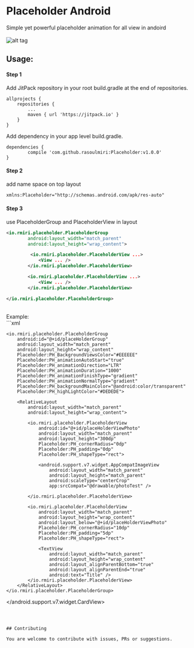 # Placeholder Android
Simple yet powerful placeholder animation for all view in andoird 
<br/><br/>
![alt tag](https://github.com/rasoulmiri/Placeholder/blob/master/demoFile/1.gif)
<br/>
## Usage:
#### Step 1

Add JitPack repository in your root build.gradle at the end of repositories.

    allprojects {
        repositories {
    	    ...
    	    maven { url 'https://jitpack.io' }
        }
    }
   
Add dependency in your app level build.gradle.

    dependencies {
	        compile 'com.github.rasoulmiri:Placeholder:v1.0.0'
	}

#### Step 2
add name space on top layout
```xml
xmlns:Placeholder="http://schemas.android.com/apk/res-auto" 
```
#### Step 3
use PlaceholderGroup and PlaceholderView in layout 
```xml
<io.rmiri.placeholder.PlaceholderGroup
        android:layout_width="match_parent"
        android:layout_height="wrap_content">

         <io.rmiri.placeholder.PlaceholderView ...>
            <View ... />
        </io.rmiri.placeholder.PlaceholderView>

        <io.rmiri.placeholder.PlaceholderView ...>
            <View ... />
        </io.rmiri.placeholder.PlaceholderView>

</io.rmiri.placeholder.PlaceholderGroup>
```

<br/>
Example:
<br/>
```xml
    <android.support.v7.widget.CardView xmlns:android="http://schemas.android.com/apk/res/android"
    xmlns:Placeholder="http://schemas.android.com/apk/res-auto"
    xmlns:app="http://schemas.android.com/apk/res-auto"
    android:layout_width="match_parent"
    android:layout_height="wrap_content"
    app:cardBackgroundColor="@color/white"
    app:cardCornerRadius="10dp"
    app:cardElevation="10dp"
    app:cardUseCompatPadding="true"
    app:contentPadding="0dp">

    <io.rmiri.placeholder.PlaceholderGroup
        android:id="@+id/placeHolderGroup"
        android:layout_width="match_parent"
        android:layout_height="wrap_content"
        Placeholder:PH_BackgroundViewsColor="#EEEEEE"
        Placeholder:PH_animationAutoStart="true"
        Placeholder:PH_animationDirection="LTR"
        Placeholder:PH_animationDuration="1000"
        Placeholder:PH_animationFinishType="gradient"
        Placeholder:PH_animationNormalType="gradient"
        Placeholder:PH_backgroundMainColor="@android:color/transparent"
        Placeholder:PH_highLightColor="#DEDEDE">

        <RelativeLayout
            android:layout_width="match_parent"
            android:layout_height="wrap_content">

            <io.rmiri.placeholder.PlaceholderView
                android:id="@+id/placeHolderViewPhoto"
                android:layout_width="match_parent"
                android:layout_height="300dp"
                Placeholder:PH_cornerRadius="0dp"
                Placeholder:PH_padding="0dp"
                Placeholder:PH_shapeType="rect">

                <android.support.v7.widget.AppCompatImageView
                    android:layout_width="match_parent"
                    android:layout_height="match_parent"
                    android:scaleType="centerCrop"
                    app:srcCompat="@drawable/photoTest" />

            </io.rmiri.placeholder.PlaceholderView>

            <io.rmiri.placeholder.PlaceholderView
                android:layout_width="match_parent"
                android:layout_height="wrap_content"
                android:layout_below="@+id/placeHolderViewPhoto"
                Placeholder:PH_cornerRadius="10dp"
                Placeholder:PH_padding="5dp"
                Placeholder:PH_shapeType="rect">

                <TextView
                    android:layout_width="match_parent"
                    android:layout_height="wrap_content"
                    android:layout_alignParentBottom="true"
                    android:layout_alignParentEnd="true"
                    android:text="Title" />
            </io.rmiri.placeholder.PlaceholderView>
        </RelativeLayout>
    </io.rmiri.placeholder.PlaceholderGroup>
</android.support.v7.widget.CardView>
```



## Contributing

You are welcome to contribute with issues, PRs or suggestions.

